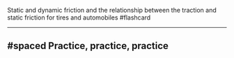 Static and dynamic friction and the relationship between the traction and static friction for tires and automobiles #flashcard 

---

#spaced 
Practice, practice, practice
---
